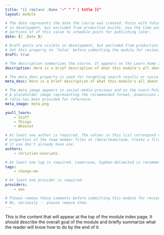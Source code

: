 ```yaml
---
title: "{{ replace .Name "-" " " | title }}"
layout: module

# The date represents the date the course was created. Posts with future dates are visible
# in development, but excluded from production builds. Use the time and timezone-offset
# portions of of this value to schedule posts for publishing later.
date: {{ .Date }}

# Draft posts are visible in development, but excluded from production builds.
# Set this property to `false` before submitting the module for review.
draft: true

# The description summarizes the course. It appears on the Learn home and module index pages.
description: Here is a brief description of what this module's all about.

# The meta_desc property is used for targeting search results or social-media previews.
meta_desc: Here is a brief description of what this module's all about.

# The meta_image appears in social-media previews and on the Learn Pulumi home page.
# A placeholder image representing the recommended format, dimensions and aspect
# ratio has been provided for reference.
meta_image: meta.png

youll_learn:
    - Stuff
    - Things
    - Whatnot

# At least one author is required. The values in this list correspond with the `id`
# properties of the team member files at /data/team/team. Create a file for yourself
# if you don't already have one.
authors:
    - christian-nunciato

# At least one tag is required. Lowercase, hyphen-delimited is recommended.
tags:
    - change-me

# At least one provider is required.
providers:
    - aws

# Please remove these comments before submitting this module for review.
# No, seriously -- please remove them.
---
```


This is the content that will appear at the top of the module index page. It should
describe the overall goal of the module and briefly summarize what the reader will know
how to do by the end of it.
